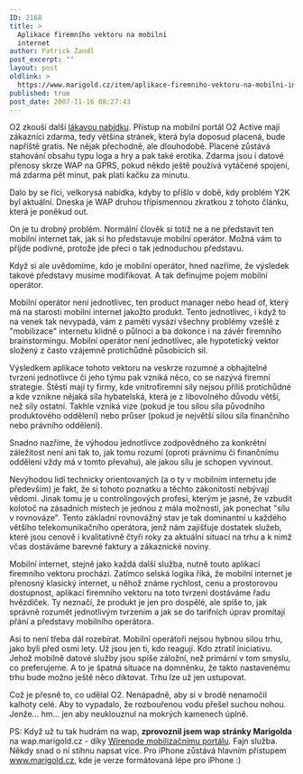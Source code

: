 ```yaml
---
ID: 2168
title: >
  Aplikace firemního vektoru na mobilní
  internet
author: Patrick Zandl
post_excerpt: ""
layout: post
oldlink: >
  https://www.marigold.cz/item/aplikace-firemniho-vektoru-na-mobilni-internet
published: true
post_date: 2007-11-16 08:27:43
---
```

O2 zkouší další <a href="http://zdarmavmobilu.o2active.cz/">lákavou nabídku</a>. Přístup na mobilní portál O2 Active mají zákazníci zdarma, tedy většina stránek, která byla doposud placená, bude napříště gratis. Ne nějak přechodně, ale dlouhodobě. Placené zůstává stahování obsahu typu loga a hry a pak také erotika. Zdarma jsou i datové přenosy skrze WAP na GPRS, pokud někdo ještě používá vytáčené spojení, má zdarma pět minut, pak platí kačku za minutu. 

Dalo by se říci, velkorysá nabídka, kdyby to přišlo v době, kdy problém Y2K byl aktuální. Dneska je WAP druhou třípísmennou zkratkou z tohoto článku, která je poněkud out.

On je tu drobný problém. Normální člověk si totiž ne a ne představit ten mobilní internet tak, jak si ho představuje mobilní operátor. Možná vám to přijde podivné, protože jde přeci o tak jednoduchou představu. 

 Když si ale uvědomíme, kdo je mobilní operátor, hned nazříme, že výsledek takové představy musíme modifikovat. A tak  definujme pojem mobilní operátor. 

Mobilní operátor není jednotlivec, ten product manager nebo head of, který má na starosti mobilní internet jakožto produkt. Tento jednotlivec, i když to na venek tak nevypadá, vám z paměti vysází všechny problémy vzešlé z "mobilizace" internetu klidně o půlnoci a ba dokonce i na závěr firemního brainstormingu. Mobilní operátor není jednotlivec, ale hypotetický vektor složený z často  vzájemně protichůdně působících sil.  

Výsledkem aplikace tohoto vektoru na veskrze rozumné a obhajitelné tvrzení jednotlivce či jeho týmu pak vzniká něco, co se nazývá firemní strategie. Štěstí mají ty firmy, kde vnitrofiremní síly nejsou příliš protichůdné a kde vznikne nějaká síla hybatelská, která je z libovolného důvodu větší, než síly ostatní. Takhle vzniká vize (pokud je tou sílou síla původního produktového oddělení) nebo průser (pokud je největší silou síla finančního nebo právního oddělení).

Snadno nazříme, že výhodou jednotlivce zodpovědného za konkrétní záležitost není ani tak to, jak tomu rozumí (oproti právnímu či finančnímu oddělení vždy má v tomto převahu), ale jakou sílu je schopen vyvinout. 

Nevýhodou lidí technicky orientovaných (a o ty v mobilním internetu jde především) je fakt, že si tohoto poznatku a těchto zákonitostí nebývají vědomi. Jinak tomu je u controlingových profesí, kterým je jasné, že vzbudit kolotoč na zásadních místech je jednou z mála možností, jak ponechat "sílu v rovnováze". Tento základní rovnovážný stav je tak dominantní u každého většího telekomunikačního operátora, jenž nám zajišťuje dostatek služeb, které jsou cenově i kvalitativně čtyři roky za aktuální situací na trhu a k nimž včas dostáváme barevné faktury a zákaznické noviny. 

Mobilní internet, stejně jako každá další služba, nutně touto aplikací firemního vektoru prochází. Zatímco selská logika říká, že mobilní internet je přenosný klasický internet, u něhož známe rychlost, cenu a prostorovou dostupnost, aplikací firemního vektoru na toto tvrzení dostáváme řadu hvězdiček. Ty neznačí, že produkt je jen pro dospělé, ale spíše to, jak správně rozumět jednotlivým tvrzením a jak se do tarifních úprav promítají přání a představy mobilního operátora. 

Asi to není třeba dál rozebírat. Mobilní operátoři nejsou hybnou silou trhu, jako byli před osmi lety. Už jsou jen ti, kdo reagují. Kdo ztratil iniciativu. Jehož mobilně datové služby jsou spíše záložní, než primární v tom smyslu, co preferujeme. A to je špatná situace na domněnku, že takto nastavenému trhu bude možno ještě něco diktovat. Trhu lze už jen ustupovat. 

Což je přesně to, co udělal O2. Nenápadně, aby si v brodě nenamočil kalhoty celé.  Aby to vypadalo, že rozbouřenou vodu přešel suchou nohou. Jenže... hm... jen aby neuklouznul na mokrých kamenech úplně.

PS: Když už tu tak hudrám na wap, <b>zprovoznil jsem wap stránky Marigolda</b> na wap.marigold.cz - díky <a href="http://www.wirenode.com">Wirenode mobilizačnímu portálu</a>. Fajn služba. Někdy snad o ní stihnu napsat více. Pro iPhone zůstává hlavním přístupem www.marigold.cz, kde je verze formátovaná lépe pro iPhone :)